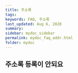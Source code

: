 ```yaml
---
title: 주소록
tags:
keywords: FAQ, 주소록
last_updated: Aug 6, 2020
summary:
sidebar: mydoc_sidebar
permalink: mydoc_faq_addr.html
folder: mydoc
---
```


## 주소록 등록이 안되요

